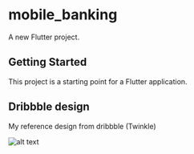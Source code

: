# mobile_banking

A new Flutter project.

## Getting Started

This project is a starting point for a Flutter application.

## Dribbble design 
My reference design from dribbble (Twinkle)

![alt text](https://cdn.dribbble.com/users/5592438/screenshots/16263924/media/b15dc68577dfbcab4b481262a4dc1a0d.jpg)
